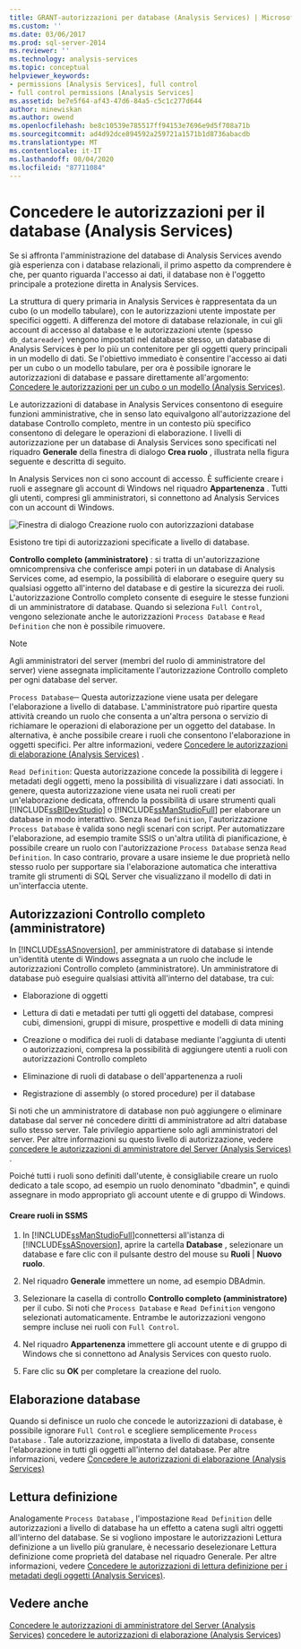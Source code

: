 ```yaml
---
title: GRANT-autorizzazioni per database (Analysis Services) | Microsoft Docs
ms.custom: ''
ms.date: 03/06/2017
ms.prod: sql-server-2014
ms.reviewer: ''
ms.technology: analysis-services
ms.topic: conceptual
helpviewer_keywords:
- permissions [Analysis Services], full control
- full control permissions [Analysis Services]
ms.assetid: be7e5f64-af43-47d6-84a5-c5c1c277d644
author: minewiskan
ms.author: owend
ms.openlocfilehash: be8c10539e785517ff94153e7696e9d5f708a71b
ms.sourcegitcommit: ad4d92dce894592a259721a1571b1d8736abacdb
ms.translationtype: MT
ms.contentlocale: it-IT
ms.lasthandoff: 08/04/2020
ms.locfileid: "87711084"
---
```

# <a name="grant-database-permissions-analysis-services"></a>Concedere le autorizzazioni per il database (Analysis Services)
  Se si affronta l'amministrazione del database di Analysis Services avendo già esperienza con i database relazionali, il primo aspetto da comprendere è che, per quanto riguarda l'accesso ai dati, il database non è l'oggetto principale a protezione diretta in Analysis Services.

 La struttura di query primaria in Analysis Services è rappresentata da un cubo (o un modello tabulare), con le autorizzazioni utente impostate per specifici oggetti. A differenza del motore di database relazionale, in cui gli account di accesso al database e le autorizzazioni utente (spesso `db_datareader`) vengono impostati nel database stesso, un database di Analysis Services è per lo più un contenitore per gli oggetti query principali in un modello di dati. Se l'obiettivo immediato è consentire l'accesso ai dati per un cubo o un modello tabulare, per ora è possibile ignorare le autorizzazioni di database e passare direttamente all'argomento: [Concedere le autorizzazioni per un cubo o un modello &#40;Analysis Services&#41;](grant-cube-or-model-permissions-analysis-services.md).

 Le autorizzazioni di database in Analysis Services consentono di eseguire funzioni amministrative, che in senso lato equivalgono all'autorizzazione del database Controllo completo, mentre in un contesto più specifico consentono di delegare le operazioni di elaborazione. I livelli di autorizzazione per un database di Analysis Services sono specificati nel riquadro **Generale** della finestra di dialogo **Crea ruolo** , illustrata nella figura seguente e descritta di seguito.

 In Analysis Services non ci sono account di accesso. È sufficiente creare i ruoli e assegnare gli account di Windows nel riquadro **Appartenenza** . Tutti gli utenti, compresi gli amministratori, si connettono ad Analysis Services con un account di Windows.

 ![Finestra di dialogo Creazione ruolo con autorizzazioni database](../media/ssas-permsdbrole.png "Finestra di dialogo Creazione ruolo con autorizzazioni database")

 Esistono tre tipi di autorizzazioni specificate a livello di database.

 **Controllo completo (amministratore)** : si tratta di un'autorizzazione omnicomprensiva che conferisce ampi poteri in un database di Analysis Services come, ad esempio, la possibilità di elaborare o eseguire query su qualsiasi oggetto all'interno del database e di gestire la sicurezza dei ruoli. L'autorizzazione Controllo completo consente di eseguire le stesse funzioni di un amministratore di database. Quando si seleziona `Full Control`, vengono selezionate anche le autorizzazioni `Process Database` e `Read Definition` che non è possibile rimuovere.

> [!NOTE]
>  Agli amministratori del server (membri del ruolo di amministratore del server) viene assegnata implicitamente l'autorizzazione Controllo completo per ogni database del server.

 `Process Database`─ Questa autorizzazione viene usata per delegare l'elaborazione a livello di database. L'amministratore può ripartire questa attività creando un ruolo che consenta a un'altra persona o servizio di richiamare le operazioni di elaborazione per un oggetto del database. In alternativa, è anche possibile creare i ruoli che consentono l'elaborazione in oggetti specifici. Per altre informazioni, vedere [Concedere le autorizzazioni di elaborazione &#40;Analysis Services&#41;](grant-process-permissions-analysis-services.md) .

 `Read Definition`: Questa autorizzazione concede la possibilità di leggere i metadati degli oggetti, meno la possibilità di visualizzare i dati associati. In genere, questa autorizzazione viene usata nei ruoli creati per un'elaborazione dedicata, offrendo la possibilità di usare strumenti quali [!INCLUDE[ssBIDevStudio](../../includes/ssbidevstudio-md.md)] o [!INCLUDE[ssManStudioFull](../../../includes/ssmanstudiofull-md.md)] per elaborare un database in modo interattivo. Senza `Read Definition`, l'autorizzazione `Process Database` è valida sono negli scenari con script. Per automatizzare l'elaborazione, ad esempio tramite SSIS o un'altra utilità di pianificazione, è possibile creare un ruolo con l'autorizzazione `Process Database` senza `Read Definition`. In caso contrario, provare a usare insieme le due proprietà nello stesso ruolo per supportare sia l'elaborazione automatica che interattiva tramite gli strumenti di SQL Server che visualizzano il modello di dati in un'interfaccia utente.

## <a name="full-control-administrator-permissions"></a>Autorizzazioni Controllo completo (amministratore)
 In [!INCLUDE[ssASnoversion](../../../includes/ssasnoversion-md.md)], per amministratore di database si intende un'identità utente di Windows assegnata a un ruolo che include le autorizzazioni Controllo completo (amministratore). Un amministratore di database può eseguire qualsiasi attività all'interno del database, tra cui:

-   Elaborazione di oggetti

-   Lettura di dati e metadati per tutti gli oggetti del database, compresi cubi, dimensioni, gruppi di misure, prospettive e modelli di data mining

-   Creazione o modifica dei ruoli di database mediante l'aggiunta di utenti o autorizzazioni, compresa la possibilità di aggiungere utenti a ruoli con autorizzazioni Controllo completo

-   Eliminazione di ruoli di database o dell'appartenenza a ruoli

-   Registrazione di assembly (o stored procedure) per il database

 Si noti che un amministratore di database non può aggiungere o eliminare database dal server né concedere diritti di amministratore ad altri database sullo stesso server. Tale privilegio appartiene solo agli amministratori del server. Per altre informazioni su questo livello di autorizzazione, vedere [concedere le autorizzazioni di amministratore del Server &#40;Analysis Services&#41;](../instances/grant-server-admin-rights-to-an-analysis-services-instance.md) .

 Poiché tutti i ruoli sono definiti dall'utente, è consigliabile creare un ruolo dedicato a tale scopo, ad esempio un ruolo denominato "dbadmin", e quindi assegnare in modo appropriato gli account utente e di gruppo di Windows.

#### <a name="create-roles-in-ssms"></a>Creare ruoli in SSMS

1.  In [!INCLUDE[ssManStudioFull](../../../includes/ssmanstudiofull-md.md)]connettersi all'istanza di [!INCLUDE[ssASnoversion](../../../includes/ssasnoversion-md.md)], aprire la cartella **Database** , selezionare un database e fare clic con il pulsante destro del mouse su **Ruoli** | **Nuovo ruolo**.

2.  Nel riquadro **Generale** immettere un nome, ad esempio DBAdmin.

3.  Selezionare la casella di controllo **Controllo completo (amministratore)** per il cubo. Si noti che `Process Database` e `Read Definition` vengono selezionati automaticamente. Entrambe le autorizzazioni vengono sempre incluse nei ruoli con `Full Control`.

4.  Nel riquadro **Appartenenza** immettere gli account utente e di gruppo di Windows che si connettono ad Analysis Services con questo ruolo.

5.  Fare clic su **OK** per completare la creazione del ruolo.

## <a name="process-database"></a>Elaborazione database
 Quando si definisce un ruolo che concede le autorizzazioni di database, è possibile ignorare `Full Control` e scegliere semplicemente `Process Database` . Tale autorizzazione, impostata a livello di database, consente l'elaborazione in tutti gli oggetti all'interno del database. Per altre informazioni, vedere [Concedere le autorizzazioni di elaborazione &#40;Analysis Services&#41;](grant-process-permissions-analysis-services.md)

## <a name="read-definition"></a>Lettura definizione
 Analogamente `Process Database` , l'impostazione `Read Definition` delle autorizzazioni a livello di database ha un effetto a catena sugli altri oggetti all'interno del database. Se si vogliono impostare le autorizzazioni Lettura definizione a un livello più granulare, è necessario deselezionare Lettura definizione come proprietà del database nel riquadro Generale. Per altre informazioni, vedere [Concedere le autorizzazioni di lettura definizione per i metadati degli oggetti &#40;Analysis Services&#41;](grant-read-definition-permissions-on-object-metadata-analysis-services.md).

## <a name="see-also"></a>Vedere anche
 [Concedere le autorizzazioni di amministratore del Server &#40;Analysis Services&#41;](../instances/grant-server-admin-rights-to-an-analysis-services-instance.md) [concedere le autorizzazioni di elaborazione &#40;Analysis Services](grant-process-permissions-analysis-services.md)&#41;


